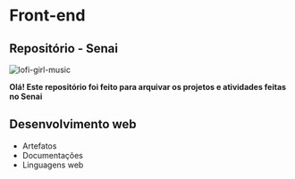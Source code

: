 # Front-end
## Repositório - Senai

![lofi-girl-music](https://github.com/user-attachments/assets/b938517d-3cf5-47c1-8876-27ccf61fffb6)

**Olá! Este repositório foi feito para arquivar os projetos e atividades feitas no Senai**
## Desenvolvimento web
* Artefatos
* Documentações
* Linguagens web
